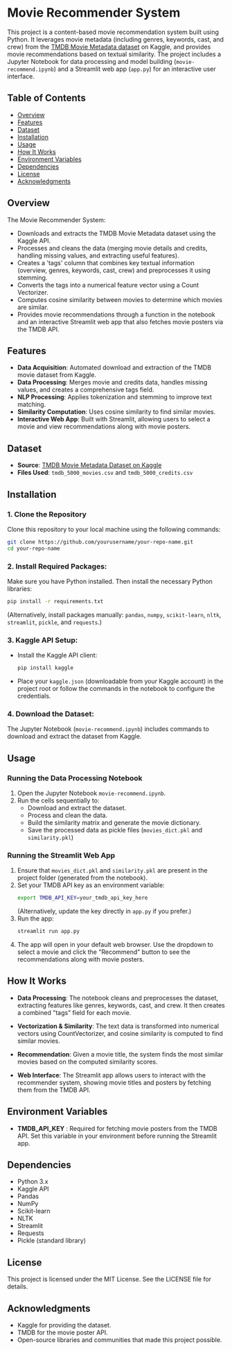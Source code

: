 
# Movie Recommender System

This project is a content-based movie recommendation system built using Python. It leverages movie metadata (including genres, keywords, cast, and crew) from the [TMDB Movie Metadata dataset](https://www.kaggle.com/tmdb/tmdb-movie-metadata) on Kaggle, and provides movie recommendations based on textual similarity. The project includes a Jupyter Notebook for data processing and model building (`movie-recommend.ipynb`) and a Streamlit web app (`app.py`) for an interactive user interface.

## Table of Contents

- [Overview](#overview)
- [Features](#features)
- [Dataset](#dataset)
- [Installation](#installation)
- [Usage](#usage)
- [How It Works](#how-it-works)
- [Environment Variables](#environment-variables)
- [Dependencies](#dependencies)
- [License](#license)
- [Acknowledgments](#acknowledgments)

## Overview

The Movie Recommender System:
- Downloads and extracts the TMDB Movie Metadata dataset using the Kaggle API.
- Processes and cleans the data (merging movie details and credits, handling missing values, and extracting useful features).
- Creates a 'tags' column that combines key textual information (overview, genres, keywords, cast, crew) and preprocesses it using stemming.
- Converts the tags into a numerical feature vector using a Count Vectorizer.
- Computes cosine similarity between movies to determine which movies are similar.
- Provides movie recommendations through a function in the notebook and an interactive Streamlit web app that also fetches movie posters via the TMDB API.

## Features

- **Data Acquisition**: Automated download and extraction of the TMDB movie dataset from Kaggle.
- **Data Processing**: Merges movie and credits data, handles missing values, and creates a comprehensive tags field.
- **NLP Processing**: Applies tokenization and stemming to improve text matching.
- **Similarity Computation**: Uses cosine similarity to find similar movies.
- **Interactive Web App**: Built with Streamlit, allowing users to select a movie and view recommendations along with movie posters.

## Dataset

- **Source**: [TMDB Movie Metadata Dataset on Kaggle](https://www.kaggle.com/tmdb/tmdb-movie-metadata)
- **Files Used**: `tmdb_5000_movies.csv` and `tmdb_5000_credits.csv`

## Installation

### 1. Clone the Repository
Clone this repository to your local machine using the following commands:
```bash
git clone https://github.com/yourusername/your-repo-name.git
cd your-repo-name
```
### 2. Install Required Packages:
Make sure you have Python installed. Then install the necessary Python libraries:
```bash
pip install -r requirements.txt
```
(Alternatively, install packages manually: `pandas`, `numpy`, `scikit-learn`, `nltk`, `streamlit`, `pickle`, and `requests`.)

### 3. Kaggle API Setup:
- Install the Kaggle API client:
  ```bash
  pip install kaggle
  ```
- Place your `kaggle.json` (downloadable from your Kaggle account) in the project root or follow the commands in the notebook to configure the credentials.

### 4. Download the Dataset:
The Jupyter Notebook (`movie-recommend.ipynb`) includes commands to download and extract the dataset from Kaggle.

## Usage

### Running the Data Processing Notebook

1. Open the Jupyter Notebook `movie-recommend.ipynb`.
2. Run the cells sequentially to:
   - Download and extract the dataset.
   - Process and clean the data.
   - Build the similarity matrix and generate the movie dictionary.
   - Save the processed data as pickle files (`movies_dict.pkl` and `similarity.pkl`)

### Running the Streamlit Web App

1. Ensure that `movies_dict.pkl` and `similarity.pkl` are present in the project folder (generated from the notebook).
2. Set your TMDB API key as an environment variable:
   ```bash
   export TMDB_API_KEY=your_tmdb_api_key_here
   ```
   (Alternatively, update the key directly in `app.py` if you prefer.)
3. Run the app:
   ```bash
   streamlit run app.py
   ```
4. The app will open in your default web browser. Use the dropdown to select a movie and click the "Recommend" button to see the recommendations along with movie posters.

## How It Works

- **Data Processing**: The notebook cleans and preprocesses the dataset, extracting features like genres, keywords, cast, and crew. It then creates a combined "tags" field for each movie.
  
- **Vectorization & Similarity**: The text data is transformed into numerical vectors using CountVectorizer, and cosine similarity is computed to find similar movies.
  
- **Recommendation**: Given a movie title, the system finds the most similar movies based on the computed similarity scores.
  
- **Web Interface**: The Streamlit app allows users to interact with the recommender system, showing movie titles and posters by fetching them from the TMDB API.


## Environment Variables

- **TMDB_API_KEY** : Required for fetching movie posters from the TMDB API. Set this variable in your environment before running the Streamlit app.

## Dependencies
- Python 3.x
- Kaggle API
- Pandas
- NumPy
- Scikit-learn
- NLTK
- Streamlit
- Requests
- Pickle (standard library)


## License

This project is licensed under the MIT License. See the LICENSE file for details.

## Acknowledgments
- Kaggle for providing the dataset.
- TMDB for the movie poster API.
- Open-source libraries and communities that made this project possible.
